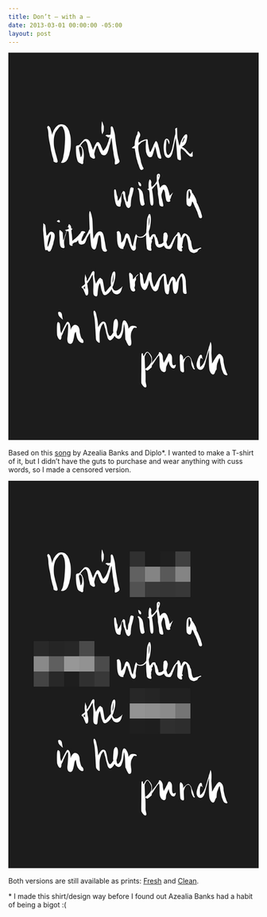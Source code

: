 ```yaml
---
title: Don’t — with a —
date: 2013-03-01 00:00:00 -05:00
layout: post
---
```


![Potty mouth!](/assets/2013-03-01-dont_fuck_with_fresh-800x1236.jpg)

Based on this [song](https://soundcloud.com/djfreshdirect/azealia-banks-fuck-up-the-fun) by Azealia Banks and Diplo&#42;. I wanted to make a T-shirt of it, but I didn’t have the guts to purchase and wear anything with cuss words, so I made a censored version.

![Don’t — with a — when the — in her punch.](/assets/2013-03-01-dont_fuck_with_clean-800x1236.jpg)

Both versions are still available as prints: [Fresh](http://society6.com/psyoko/dont-fuck-with-a-bitch#1=45) and [Clean](http://society6.com/psyoko/dont--with-a--fresh_print#1=45).

&#42; I made this shirt/design way before I found out Azealia Banks had a habit of being a bigot :(